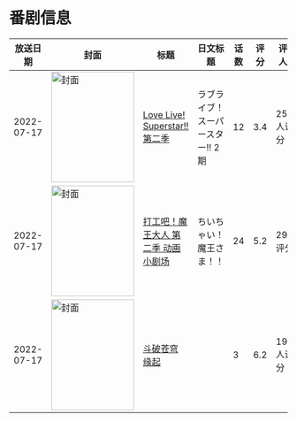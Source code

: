 # 番剧信息

|放送日期|封面|标题|日文标题|话数|评分|评分人数|
|---|---|---|---|---|---|---|
|2022-07-17|<img src="https://lain.bgm.tv/pic/cover/c/a8/2c/354146_qU41Z.jpg" alt="封面" style="width:150px;height:200px;object-fit:cover;">|[Love Live! Superstar!! 第二季](https://bangumi.tv/subject/354146)|ラブライブ！スーパースター!! 2期|12|3.4|2544人评分|
|2022-07-17|<img src="https://lain.bgm.tv/pic/cover/c/9a/6e/444826_gGz3a.jpg" alt="封面" style="width:150px;height:200px;object-fit:cover;">|[打工吧！魔王大人 第二季 动画小剧场](https://bangumi.tv/subject/444826)|ちいちゃい！魔王さま！！|24|5.2|29人评分|
|2022-07-17|<img src="https://lain.bgm.tv/pic/cover/c/7d/eb/345784_81v8d.jpg" alt="封面" style="width:150px;height:200px;object-fit:cover;">|[斗破苍穹 缘起](https://bangumi.tv/subject/345784)||3|6.2|191人评分|
